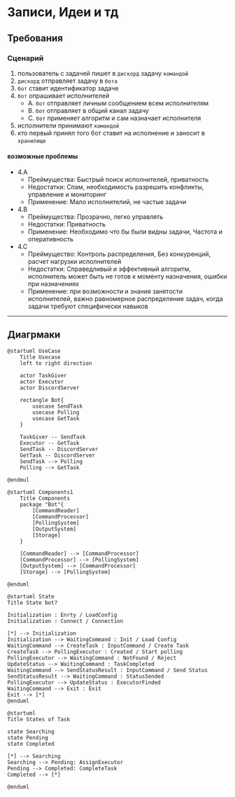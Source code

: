 # Записи, Идеи и тд

## Требования

### Сценарий

1. пользователь с задачей пишет в `дискорд` задачу `командой`
2. `дискорд` отправляет задачу в `бота`
3. `бот` ставит идентификатор задаче
4. `бот` опрашивает исполнителей
   *  A. `бот` отправляет личным сообщением всем исполнителям
   *  B. `бот` отправляет в общий канал задачу
   *  C. `бот` применяет алгоритм и сам назначает исполнителя
5. исполнители принимают `командой`
6. кто первый принял того бот ставит на исполнение и заносит в `хранилище`

#### возможные проблемы
* 4.A 
  * Преймущества: Быстрый поиск исполнителей, приватность
  * Недостатки: Спам, необходимость разрешить конфликты, управление и мониторинг
  * Применение: Мало исполнителий, не частые задачи
* 4.B
  * Преймущества: Прозрачно, легко управлять
  * Недостатки: Приватность
  * Применение: Необходимо что бы были видны задачи, Частота и оперативность
* 4.C
  * Преймущество: Контроль распределения, Без конкуренций, расчет нагрузки исполнителей
  * Недостатки: Справедливый и эффективный алгоритм, исполнитель может быть не готов к моменту назначения, ошибки при назначениях
  * Применение: при возможности и знания занятости исполнителей, важно равномерное распределение задач, когда задачи требуют специфически навыков 



---
## Диагрмаки
```plantuml
@startuml UseCase
    Title Usecase
    left to right direction

    actor TaskGiver
    actor Executor
    actor DiscordServer
    
    rectangle Bot{
        usecase SendTask
        usecase Polling
        usecase GetTask
    }

    TaskGiver -- SendTask
    Executor -- GetTask
    SendTask -- DiscordServer
    GetTask -- DiscordServer
    SendTask --> Polling
    Polling --> GetTask

@endmul
```
```plantuml
@startuml Components1
    Title Components 
    package "Bot"{
        [CommandReader]
        [CommandProcessor]
        [PollingSystem]
        [OutputSystem]
        [Storage]
    }

    [CommandReader] --> [CommandProcessor] 
    [CommandProcessor] --> [PollingSystem]
    [OutputSystem] --> [CommandProcessor]
    [Storage] --> [PollingSystem]

@enduml
```

```plantuml
@startuml State
Title State bot?

Initialization : Enrty / LoadConfig
Initialization : Connect / Connection

[*] --> Initialization
Initialization --> WaitingCommand : Init / Load Config
WaitingCommand --> CreateTask : InputCommand / Create Task
CreateTask --> PollingExecutor : Created / Start polling
PollingExecutor --> WaitingCommand : NotFound / Reject
UpdateStatus --> WaitingCommand : TaskCompleted
WaitingCommand --> SendStatusResult : InputCommand / Send Status
SendStatusResult --> WaitingCommand : StatusSended
PollingExecutor --> UpdateStatus : ExecutorFinded
WaitingCommand --> Exit : Exit
Exit --> [*]
@enduml
```

```plantuml
@startuml
Title States of Task

state Searching
state Pending
state Completed

[*] --> Searching
Searching --> Pending: AssignExecutor
Pending --> Completed: CompleteTask
Completed --> [*]

@enduml
```